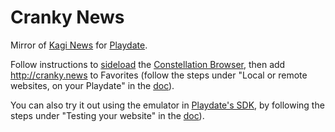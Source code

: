 # Cranky News

Mirror of [Kagi News](https://kite.kagi.com) for [Playdate](https://play.date).

Follow instructions to [sideload](https://help.play.date/games/sideloading/)
 the [Constellation Browser](https://browser.particlestudios.eu/#particle-formatting),
 then add http://cranky.news to Favorites 
 (follow the steps under "Local or remote websites, on your Playdate" in the [doc](https://browser.particlestudios.eu/#testing-your-website)).

You can also try it out using the emulator in [Playdate's SDK](https://play.date/dev/), by following the steps under "Testing your website" in the [doc](https://browser.particlestudios.eu/#testing-your-website)). 
